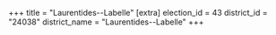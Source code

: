 +++
title = "Laurentides--Labelle"
[extra]
election_id = 43
district_id = "24038"
district_name = "Laurentides--Labelle"
+++
